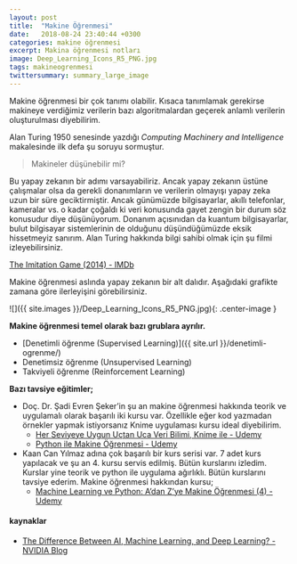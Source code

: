 ```yaml
---
layout: post
title:  "Makine Öğrenmesi"
date:   2018-08-24 23:40:44 +0300
categories: makine öğrenmesi
excerpt: Makina öğrenmesi notları
image: Deep_Learning_Icons_R5_PNG.jpg
tags: makineogrenmesi
twittersummary: summary_large_image
---
```

Makine öğrenmesi bir çok tanımı olabilir. Kısaca tanımlamak gerekirse makineye verdiğimiz verilerin bazı algoritmalardan geçerek anlamlı verilerin oluşturulması diyebilirim.

Alan Turing 1950 senesinde yazdığı _Computing Machinery and Intelligence_ makalesinde ilk defa şu soruyu sormuştur.

> Makineler düşünebilir mi?  

Bu yapay zekanın bir adımı varsayabiliriz. Ancak yapay zekanın üstüne çalışmalar olsa da gerekli donanımların ve verilerin olmayışı yapay zeka uzun bir süre geciktirmiştir. Ancak günümüzde bilgisayarlar, akıllı telefonlar, kameralar vs. o kadar çoğaldı ki veri konusunda gayet zengin bir durum söz konusudur diye düşünüyorum. Donanım açısınıdan da kuantum bilgisayarlar, bulut bilgisayar sistemlerinin de olduğunu düşündüğümüzde eksik hissetmeyiz sanırım. Alan Turing hakkında bilgi sahibi olmak için şu filmi izleyebilirsiniz.

[The Imitation Game (2014) - IMDb](https://www.imdb.com/title/tt2084970/)

Makine öğrenmesi aslında yapay zekanın bir alt dalıdır. Aşağıdaki grafikte zamana göre ilerleyişini görebilirsiniz.

![]({{ site.images }}/Deep_Learning_Icons_R5_PNG.jpg){: .center-image }

**Makine öğrenmesi temel olarak bazı grublara ayrılır.**

* [Denetimli öğrenme (Supervised Learning)]({{ site.url }}/denetimli-ogrenme/)
* Denetimsiz öğrenme (Unsupervised Learning)
* Takviyeli öğrenme (Reinforcement Learning)

**Bazı tavsiye eğitimler;**

* Doç. Dr. Şadi Evren Şeker’in şu an makine öğrenmesi hakkında teorik ve uygulamalı olarak başarılı iki kursu var. Özellikle eğer kod yazmadan örnekler yapmak istiyorsanız Knime uygulaması kursu ideal diyebilirim.
	* [Her Seviyeye Uygun Uçtan Uca Veri Bilimi, Knime ile - Udemy](https://www.udemy.com/veribilimi/)
	* [Python ile Makine Öğrenmesi - Udemy](https://www.udemy.com/makine-ogrenmesi/)
* Kaan Can Yılmaz adına çok başarılı bir kurs serisi var. 7 adet kurs yapılacak ve şu an 4. kursu servis edilmiş. Bütün kurslarını izledim. Kurslar yine teorik ve python ile uygulama ağırlıklı. Bütün kurslarını tavsiye ederim. Makine öğrenmesi hakkından kursu;
	* [Machine Learning ve Python: A’dan Z’ye Makine Öğrenmesi (4) - Udemy](https://www.udemy.com/machine-learning-ve-python-adan-zye-makine-ogrenmesi-4/)



#### kaynaklar
* [The Difference Between AI, Machine Learning, and Deep Learning? - NVIDIA Blog](https://blogs.nvidia.com/blog/2016/07/29/whats-difference-artificial-intelligence-machine-learning-deep-learning-ai/)
